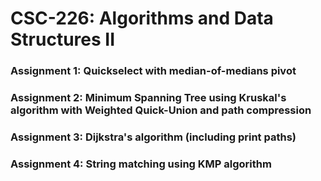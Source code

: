 # CSC-226: Algorithms and Data Structures II
### Assignment 1: Quickselect with median-of-medians pivot
###	Assignment 2: Minimum Spanning Tree using Kruskal's algorithm with Weighted Quick-Union and path compression
### Assignment 3: Dijkstra's algorithm (including print paths)
### Assignment 4: String matching using KMP algorithm